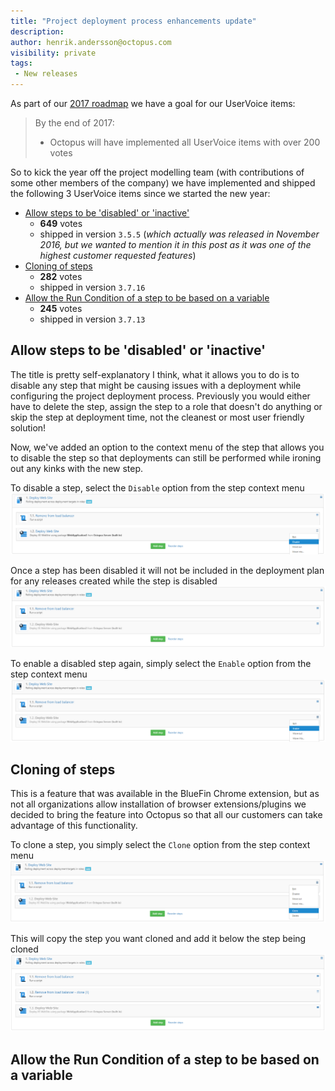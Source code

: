 ```yaml
---
title: "Project deployment process enhancements update"
description: 
author: henrik.andersson@octopus.com
visibility: private
tags: 
 - New releases
---
```


As part of our [2017 roadmap](https://octopus.com/blog/roadmap-2017) we have a goal for our UserVoice items:

> By the end of 2017:
> - Octopus will have implemented all UserVoice items with over 200 votes

So to kick the year off the project modelling team (with contributions of some other members of the company) we have implemented and shipped the following 3 UserVoice items since we started the new year:

- [Allow steps to be 'disabled' or 'inactive'](https://octopusdeploy.uservoice.com/forums/170787-general/suggestions/6324610-allow-steps-to-be-disabled-or-inactive) 
  - **649** votes
  - shipped in version `3.5.5` (_which actually was released in November 2016, but we wanted to mention it in this post as it was one of the highest customer requested features_)
- [Cloning of steps](https://octopusdeploy.uservoice.com/forums/170787-general/suggestions/6470009-cloning-of-steps) 
  - **282** votes
  - shipped in version `3.7.16`
- [Allow the Run Condition of a step to be based on a variable](https://octopusdeploy.uservoice.com/forums/170787-general/suggestions/6594872-allow-the-run-condition-of-a-step-to-be-based-on-a) 
  - **245** votes
  - shipped in version `3.7.13`

## Allow steps to be 'disabled' or 'inactive'
The title is pretty self-explanatory I think, what it allows you to do is to disable any step that might be causing issues with a deployment while configuring the project deployment process. Previously you would either have to delete the step, assign the step to a role that doesn't do anything or skip the step at deployment time, not the cleanest or most user friendly solution!

Now, we've added an option to the context menu of the step that allows you to disable the step so that deployments can still be performed while ironing out any kinks with the new step.

To disable a step, select the `Disable` option from the step context menu
![](deployment-process-uservoice-update-disable-step.png)

Once a step has been disabled it will not be included in the deployment plan for any releases created while the step is disabled
![](deployment-process-uservoice-update-disabled-step.png)

To enable a disabled step again, simply select the `Enable` option from the step context menu 
![](deployment-process-uservoice-update-enable-step.png)

## Cloning of steps
This is a feature that was available in the BlueFin Chrome extension, but as not all organizations allow installation of browser extensions/plugins we decided to bring the feature into Octopus so that all our customers can take advantage of this functionality.

To clone a step, you simply select the `Clone` option from the step context menu
![](deployment-process-uservoice-update-clone-step.png)

This will copy the step you want cloned and add it below the step being cloned
![](deployment-process-uservoice-update-cloned-step.png)

## Allow the Run Condition of a step to be based on a variable
